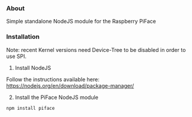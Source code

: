 ### About
Simple standalone NodeJS module for the Raspberry PiFace

### Installation
Note: recent Kernel versions need Device-Tree to be disabled in order to use SPI.

1. Install NodeJS

Follow the instructions available here:
https://nodejs.org/en/download/package-manager/

2. Install the PiFace NodeJS module

```
npm install piface
```
